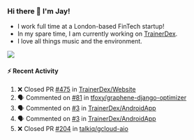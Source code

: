 ### Hi there 👋 I'm Jay!
* I work full time at a London-based FinTech startup!
* In my spare time, I am currently working on [TrainerDex](https://www.github.com/TrainerDex).
* I love all things music and the environment.

[<img src="https://github-readme-stats.vercel.app/api/wakatime?username=TurnrDev&layout=compact&custom_title=Last 7 Days Language Breakdown" />](https://wakatime.com/@TurnrDev)  

#### :zap: Recent Activity
<!--START_SECTION:activity-->
1. ❌ Closed PR [#475](https://github.com/TrainerDex/Website/pull/475) in [TrainerDex/Website](https://github.com/TrainerDex/Website)
2. 🗣 Commented on [#81](https://github.com/tfoxy/graphene-django-optimizer/issues/81) in [tfoxy/graphene-django-optimizer](https://github.com/tfoxy/graphene-django-optimizer)
3. 🗣 Commented on [#3](https://github.com/TrainerDex/AndroidApp/issues/3) in [TrainerDex/AndroidApp](https://github.com/TrainerDex/AndroidApp)
4. 🗣 Commented on [#3](https://github.com/TrainerDex/AndroidApp/issues/3) in [TrainerDex/AndroidApp](https://github.com/TrainerDex/AndroidApp)
5. ❌ Closed PR [#204](https://github.com/talkiq/gcloud-aio/pull/204) in [talkiq/gcloud-aio](https://github.com/talkiq/gcloud-aio)
<!--END_SECTION:activity-->

